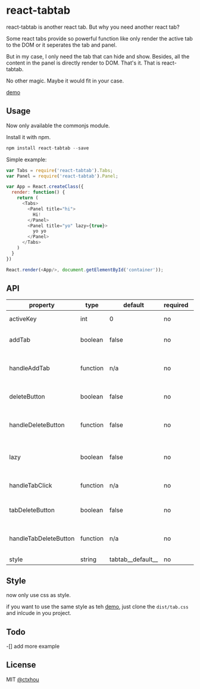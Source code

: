 # react-tabtab

react-tabtab is another react tab. But why you need another react tab?

Some react tabs provide so powerful function like only render the active tab to the DOM or it seperates the tab and panel.

But in my case, I only need the tab that can hide and show. Besides, all the content in the panel is directly render to DOM. That's it. That is react-tabtab.

No other magic. Maybe it would fit in your case.

[demo](http://ctxhou.github.io/react-tabtab/)

## Usage

Now only available the commonjs module.

Install it with npm.

```js
npm install react-tabtab --save
```

Simple example:

```js
var Tabs = require('react-tabtab').Tabs;
var Panel = require('react-tabtab').Panel;

var App = React.createClass({
  render: function() {
    return (
      <Tabs>
        <Panel title="hi">
          Hi!
        </Panel>
        <Panel title="yo" lazy={true}>
          yo yo
        </Panel>
      </Tabs>
    )
  }
})

React.render(<App/>, document.getElementById('container'));
```

## API
    
| property              | type     | default           | required | description                                         |
|-----------------------|----------|-------------------|----------|-----------------------------------------------------|
| activeKey             | int      | 0                 | no       | set the active key of the tab                       |
| addTab                | boolean  | false             | no       | whether show a add tab at the end                   |
| handleAddTab          | function | n/a               | no       | callback function when user click the add tab       |
| deleteButton          | boolean  | false             | no       | whether show a delete button at each panel          |
| handleDeleteButton    | function | false             | no       | callback function when user click the delete button |
| lazy                  | boolean  | false             | no       | only load the content to DOM when you click the tab |
| handleTabClick        | function | n/a               | no       | return the key which user clicks                    |
| tabDeleteButton       | boolean  | false             | no       | whether each tab show delete button                 |
| handleTabDeleteButton | function | n/a               | no       | callback function when click tabDeleteButton        |
| style                 | string   | tabtab__default__ | no       | the class prefix                                    |


## Style

now only use css as style.

if you want to use the same style as teh [demo](http://ctxhou.github.io/react-tabtab/), just clone the `dist/tab.css` and inlcude in you project.

    
## Todo

-[] add more example

## License

MIT [@ctxhou](github.com/ctxhou)
